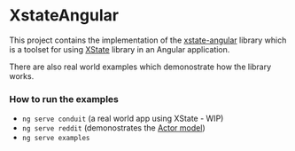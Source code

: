 # XstateAngular

This project contains the implementation of the [xstate-angular](https://www.npmjs.com/package/xstate-angular) library which is a toolset for using [XState](https://xstate.js.org/) library in an Angular application.

There are also real world examples which demonostrate how the library works.

### How to run the examples

- `ng serve conduit` (a real world app using XState - WIP)
- `ng serve reddit` (demonostrates the [Actor model](https://xstate.js.org/docs/guides/actors.html#actors))
- `ng serve examples`
